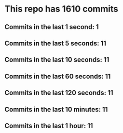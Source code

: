 # This repo has 1610 commits

## Commits in the last 1 second: 1
## Commits in the last 5 seconds: 11
## Commits in the last 10 seconds: 11
## Commits in the last 60 seconds: 11
## Commits in the last 120 seconds: 11
## Commits in the last 10 minutes: 11
## Commits in the last 1 hour: 11
